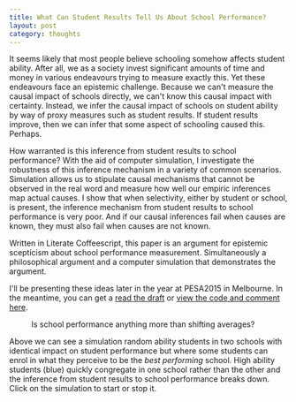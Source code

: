 ```yaml
---
title: What Can Student Results Tell Us About School Performance?
layout: post
category: thoughts
---
```


It seems likely that most people believe schooling somehow affects student ability. After all, we as a society invest significant amounts of time and money in various endeavours trying to measure exactly this. Yet these endeavours face an epistemic challenge. Because we can't measure the causal impact of schools directly, we can't know this causal impact with certainty. Instead, we infer the causal impact of schools on student ability by way of proxy measures such as student results. If student results improve, then we can infer that some aspect of schooling caused this. Perhaps.

How warranted is this inference from student results to school performance? With the aid of computer simulation, I investigate the robustness of this inference mechanism in a variety of common scenarios. Simulation allows us to stipulate causal mechanisms that cannot be observed in the real word and measure how well our empiric inferences map actual causes. I show that when selectivity, either by student or school, is present, the inference mechanism from student results to school performance is very poor. And if our causal inferences fail when causes are known, they must also fail when causes are not known.

Written in Literate Coffeescript, this paper is an argument for epistemic scepticism about school performance measurement. Simultaneously a philosophical argument and a computer simulation that demonstrates the argument.

I'll be presenting these ideas later in the year at PESA2015 in Melbourne. In the meantime, you can get a [read the draft][1] or [view the code and comment here][2].


<figure class="simulation">
<div id="shifting-averages"></div>
<figcaption>Is school performance anything more than shifting averages?</figcaption></figure>

Above we can see a simulation random ability students in two schools with identical impact on student performance but where some students can enrol in what they perceive to be the _best performing_ school.  High ability students (blue) quickly congregate in one school rather than the other and the inference from student results to school performance breaks down.  Click on the simulation to start or stop it.

[1]: http://dave.kinkead.com.au/school-performance/
[2]: https://github.com/davekinkead/school-performance

<script type="text/javascript" src="assets/d3.min.js"></script>
<script type="text/javascript" src="https://raw.githubusercontent.com/davekinkead/school-performance/gh-pages/assets/simulation.js"></script> 